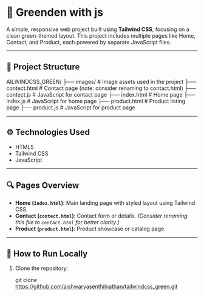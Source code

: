 # 🌿 Greenden with js

A simple, responsive web project built using **Tailwind CSS**, focusing on a clean green-themed layout. This project includes multiple pages like Home, Contact, and Product, each powered by separate JavaScript files.

---

## 📁 Project Structure

AILWINDCSS_GREEN/
├── images/ # Image assets used in the project
├── contect.html # Contact page (note: consider renaming to contact.html)
├── contect.js # JavaScript for contact page
├── index.html # Home page
├── index.js # JavaScript for home page
├── product.html # Product listing page
├── product.js # JavaScript for product page


---

## ⚙️ Technologies Used

- HTML5
- Tailwind CSS
- JavaScript 

---

## 🔍 Pages Overview

- **Home (`index.html`)**: Main landing page with styled layout using Tailwind CSS.
- **Contact (`contect.html`)**: Contact form or details. *(Consider renaming this file to `contact.html` for better clarity.)*
- **Product (`product.html`)**: Product showcase or catalog page.

---

## 🚀 How to Run Locally

1. Clone the repository:

   git clone https://github.com/aishwaryasenthilnathan/tailwindcss_green.git
